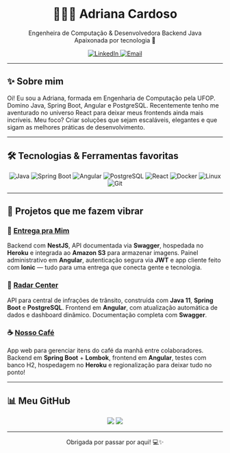 <h1 align="center">👩🏽‍💻 Adriana Cardoso</h1>

<p align="center">
  Engenheira de Computação & Desenvolvedora Backend Java <br>
  Apaixonada por tecnologia 🚀
</p>

<p align="center">
  <a href="https://www.linkedin.com/in/amendescardoso/" target="_blank">
    <img alt="LinkedIn" src="https://img.shields.io/badge/-LinkedIn-0A66C2?style=for-the-badge&logo=linkedin&logoColor=white" />
  </a>
  <a href="mailto:adrianamirianmc@gmail.com">
    <img alt="Email" src="https://img.shields.io/badge/-Email-EA4335?style=for-the-badge&logo=gmail&logoColor=white" />
  </a>
</p>

---

## ✨ Sobre mim

Oi! Eu sou a Adriana, formada em Engenharia de Computação pela UFOP. Domino Java, Spring Boot, Angular e PostgreSQL.
Recentemente tenho me aventurado no universo React para deixar meus frontends ainda mais incríveis. Meu foco? Criar soluções que sejam escaláveis, elegantes e que sigam as melhores práticas de desenvolvimento.

---

## 🛠 Tecnologias & Ferramentas favoritas

<p align="center">
  <img src="https://img.shields.io/badge/Java-ED8B00?style=for-the-badge&logo=java&logoColor=white" alt="Java" />
  <img src="https://img.shields.io/badge/Spring_Boot-6DB33F?style=for-the-badge&logo=springboot&logoColor=white" alt="Spring Boot" />
  <img src="https://img.shields.io/badge/Angular-DD0031?style=for-the-badge&logo=angular&logoColor=white" alt="Angular" />
  <img src="https://img.shields.io/badge/PostgreSQL-336791?style=for-the-badge&logo=postgresql&logoColor=white" alt="PostgreSQL" />
  <img src="https://img.shields.io/badge/React-61DAFB?style=for-the-badge&logo=react&logoColor=black" alt="React" />
  <img src="https://img.shields.io/badge/Docker-2496ED?style=for-the-badge&logo=docker&logoColor=white" alt="Docker" />
  <img src="https://img.shields.io/badge/Linux-FCC624?style=for-the-badge&logo=linux&logoColor=black" alt="Linux" />
  <img src="https://img.shields.io/badge/Git-F05032?style=for-the-badge&logo=git&logoColor=white" alt="Git" />
</p>

---

## 🚀 Projetos que me fazem vibrar

### 🛵 [Entrega pra Mim](https://github.com/AdrianaMendes/tcc2-backend)  
Backend com **NestJS**, API documentada via **Swagger**, hospedada no **Heroku** e integrada ao **Amazon S3** para armazenar imagens. Painel administrativo em **Angular**, autenticação segura via **JWT** e app cliente feito com **Ionic** — tudo para uma entrega que conecta gente e tecnologia.

### 🚦 [Radar Center](https://github.com/AdrianaMendes/bdr-desafio-radar-center)  
API para central de infrações de trânsito, construída com **Java 11**, **Spring Boot** e **PostgreSQL**. Frontend em **Angular**, com atualização automática de dados e dashboard dinâmico. Documentação completa com **Swagger**.

### ☕ [Nosso Café](https://github.com/AdrianaMendes/unidac-grupo-wl-desafio-unidac-grupo-wl)  
App web para gerenciar itens do café da manhã entre colaboradores. Backend em **Spring Boot** + **Lombok**, frontend em **Angular**, testes com banco H2, hospedagem no **Heroku** e regionalização para deixar tudo no ponto!

---

## 📊 Meu GitHub

<p align="center">
  <img src="https://github-readme-stats.vercel.app/api?username=AdrianaMendes&show_icons=true&theme=react" />
  <img src="https://github-readme-stats.vercel.app/api/top-langs/?username=AdrianaMendes&layout=compact&theme=react" />
</p>

---

<p align="center">
  Obrigada por passar por aqui! 💻✨
</p>


